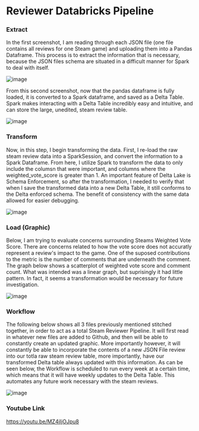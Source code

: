 # Reviewer Databricks Pipeline



### Extract

In the first screenshot, I am reading through each JSON file (one file contains all reviews for one Steam game) and uploading them into a Pandas Dataframe. This process is to extract the information that is necessary, because the JSON files schema are situated in a difficult manner for Spark to deal with itself.

![image](https://github.com/Ninsta22/reviewer-databricks-pipeline/assets/55768636/147f8c14-7b2f-44bd-964d-8d1176c2547b)

From this second screenshot, now that the pandas dataframe is fully loaded, it is converted to a Spark dataframe, and saved as a Delta Table. Spark makes interacting with a Delta Table incredibly easy and intuitive, and can store the large, unedited, steam review table.

![image](https://github.com/Ninsta22/reviewer-databricks-pipeline/assets/55768636/67888ba2-bb53-4834-abcf-88f655289c93)

### Transform

 Now, in this step, I begin transforming the data. First, I re-load the raw steam review data into a SparkSession, and convert the information to a Spark Dataframe. From here, I utilize Spark to transform the data to only include the columsn that were important, and columns where the weighted_vote_score is greater than 1. An important feature of Delta Lake is Schema Enforcement, so after the transformation, I needed to verify that when I save the transformed data into a new Delta Table, it still conforms to the Delta enforced schema. The benefit of consistency with the same data allowed for easier debugging.

![image](https://github.com/Ninsta22/reviewer-databricks-pipeline/assets/55768636/d4a78770-3e7a-41ba-8cbb-1bf15d5ecbc4)

### Load (Graphic)

Below, I am trying to evaluate concerns surrounding Steams Weighted Vote Score. There are concerns related to how the vote score does not accuratly represent a review's impact to the game. One of the suposed contributions to the metric is the number of comments that are underneath the comment. The graph below shows a scatterplot of weighted vote score and comment count. What was intended was a linear graph, but suprisingly it had little pattern. In fact, it seems a transformation would be necessary for future investigation.

![image](https://github.com/Ninsta22/reviewer-databricks-pipeline/assets/55768636/decbb0f6-9d71-4029-a82c-98e963fa7867)

### Workflow

The following below shows all 3 files previously mentioned stitched together, in order to act as a total Steam Reviewer Pipeline. It will first read in whatever new files are added to Github, and then will be able to constantly create an updated graphic. More importantly however, it will constantly be able to incorporate the contents of a new JSON File review into our totla raw steam review table, more importantly, have our transformed Delta table always updated with this information. As can be seen below, the Workflow is scheduled to run every week at a certain time, which means that it will have weekly updates to the Delta Table. This automates any future work necessary with the steam reviews.

![image](https://github.com/Ninsta22/reviewer-databricks-pipeline/assets/55768636/77cf3956-ced8-46f4-9fcb-028a804505cb)


### Youtube Link

https://youtu.be/MZ4iIjOJpu8






